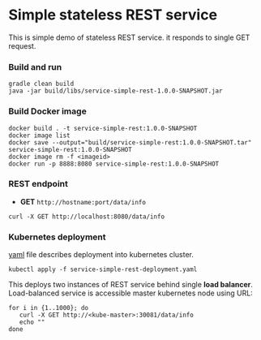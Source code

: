 # Simple stateless REST service
This is simple demo of stateless REST service.
it responds to single GET request.

### Build and run
```
gradle clean build 
java -jar build/libs/service-simple-rest-1.0.0-SNAPSHOT.jar
```

### Build Docker image 
```
docker build . -t service-simple-rest:1.0.0-SNAPSHOT
docker image list
docker save --output="build/service-simple-rest:1.0.0-SNAPSHOT.tar" service-simple-rest:1.0.0-SNAPSHOT
docker image rm -f <imageid>
docker run -p 8888:8080 service-simple-rest:1.0.0-SNAPSHOT
```

### REST endpoint
* __GET__ ``http://hostname:port/data/info``

``curl -X GET http://localhost:8080/data/info``

### Kubernetes deployment
[yaml](service-simple-rest-deployment.yaml) file describes deployment into kubernetes cluster. 
```
kubectl apply -f service-simple-rest-deployment.yaml
```

This deploys two instances of REST service behind single __load balancer__.
Load-balanced service is accessible master kubernetes node using URL:
```
for i in {1..1000}; do
   curl -X GET http://<kube-master>:30081/data/info
   echo ""
done   
``` 
